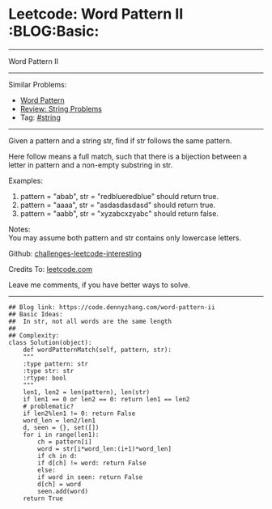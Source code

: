 
# Leetcode: Word Pattern II     :BLOG:Basic:

---

Word Pattern II  

---

Similar Problems:  

-   [Word Pattern](https://code.dennyzhang.com/word-pattern)
-   [Review: String Problems](https://code.dennyzhang.com/review-string)
-   Tag: [#string](https://code.dennyzhang.com/tag/string)

---

Given a pattern and a string str, find if str follows the same pattern.  

Here follow means a full match, such that there is a bijection between a letter in pattern and a non-empty substring in str.  

Examples:  

1.  pattern = "abab", str = "redblueredblue" should return true.
2.  pattern = "aaaa", str = "asdasdasdasd" should return true.
3.  pattern = "aabb", str = "xyzabcxzyabc" should return false.

Notes:  
You may assume both pattern and str contains only lowercase letters.  

Github: [challenges-leetcode-interesting](https://github.com/DennyZhang/challenges-leetcode-interesting/tree/master/problems/word-pattern-ii)  

Credits To: [leetcode.com](https://leetcode.com/problems/word-pattern-ii/description/)  

Leave me comments, if you have better ways to solve.  

---

    ## Blog link: https://code.dennyzhang.com/word-pattern-ii
    ## Basic Ideas:
    ##  In str, not all words are the same length
    ##
    ## Complexity:
    class Solution(object):
        def wordPatternMatch(self, pattern, str):
    	"""
    	:type pattern: str
    	:type str: str
    	:rtype: bool
    	"""
    	len1, len2 = len(pattern), len(str)
    	if len1 == 0 or len2 == 0: return len1 == len2
    	# problematic?
    	if len2%len1 != 0: return False
    	word_len = len2/len1
    	d, seen = {}, set([])
    	for i in range(len1):
    	    ch = pattern[i]
    	    word = str[i*word_len:(i+1)*word_len]
    	    if ch in d:
    		if d[ch] != word: return False
    	    else:
    		if word in seen: return False
    		d[ch] = word
    		seen.add(word)
    	return True

